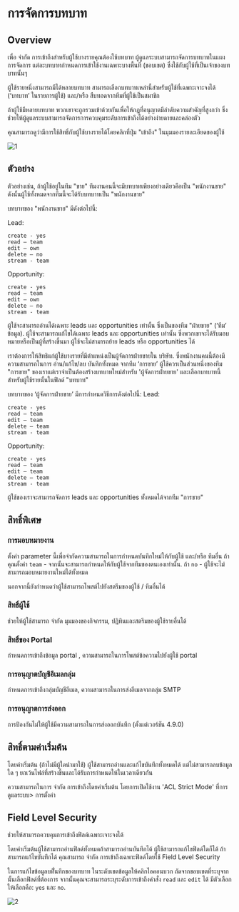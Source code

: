 # การจัดการบทบาท

## Overview

เพื่อ จำกัด การเข้าถึงสำหรับผู้ใช้บางรายคุณต้องใช้บทบาท ผู้ดูแลระบบสามารถจัดการบทบาทในแผงการจัดการ แต่ละบทบาทกำหนดการเข้าใช้งานเฉพาะบางพื้นที่ (ขอบเขต) ซึ่งใช้กับผู้ใช้ที่เป็นเจ้าของบทบาทนั้นๆ

ผู้ใช้รายหนึ่งสามารถมีได้หลายบทบาท สามารถเลือกบทบาทเหล่านี้สำหรับผู้ใช้ที่เฉพาะเจาะจงได้ (‘บทบาท’ ในรายการผู้ใช้) และ/หรือ สืบทอดจากทีมที่ผู้ใช้เป็นสมาชิก

ถ้าผู้ใช้มีหลายบทบาท  พวกเขาจะถูกรวมเข้าด้วยกันเพื่อให้กฎที่อนุญาตมีลำดับความสำคัญที่สูงกว่า ซึ่งช่วยให้ผู้ดูแลระบบสามารถจัดการการควบคุมระดับการเข้าถึงได้อย่างง่ายดายและคล่องตัว

คุณสามารถดูว่ามีการใช้สิทธิ์กับผู้ใช้บางรายได้โดยคลิกที่ปุ่ม "เข้าถึง" ในมุมมองรายละเอียดของผู้ใช้

![1](https://raw.githubusercontent.com/espocrm/documentation/master/_static/images/administration/roles-management/scope-level.png)

## ตัวอย่าง

ตัวอย่างเช่น, ถ้าผู้ใช้อยู่ในทีม "ขาย" ทีมงานคนนี้จะมีบทบาทเพียงอย่างเดียวคือเป็น "พนักงานขาย" ดังนั้นผู้ใช้ทั้งหมดจากทีมนี้จะได้รับบทบาทเป็น "พนักงานขาย"

บทบาทของ "พนักงานขาย" มีดังต่อไปนี้:

Lead:
```
create - yes
read – team
edit – own
delete – no
stream - team
```

Opportunity:
```
create - yes
read – team
edit – own
delete – no
stream - team
```

ผู้ใช้จะสามารถอ่านได้เฉพาะ leads และ opportunities เท่านั้น ซึ่งเป็นของทีม "ฝ่ายขาย" (‘ทีม’ ข้อมูล).
ผู้ใช้จะสามารถแก้ไขได้เฉพาะ leads และ opportunities เท่านั้น ซึ่งพวกเขาจะได้รับมอบหมายหรือเป็นผู้ที่สร้างขึ้นมา
ผู้ใช้จะไม่สามารถย้าย leads หรือ opportunities ได้

เราต้องการให้สิทธิแก่ผู้ใช้บางรายที่มีตำแหน่งเป็นผู้จัดการฝ่ายขายใน บริษัท. ซึ่งพนักงานคนนี้ต้องมีความสามารถในการ อ่าน/แก้ไข/ลบ บันทึกทั้งหมด จากทีม ‘การขาย’  ผู้ใช้ควรเป็นส่วนหนึ่งของทีม "การขาย" ของเราแต่เราจำเป็นต้องสร้างบทบาทใหม่สำหรับ 'ผู้จัดการฝ่ายขาย' และเลือกบทบาทนี้สำหรับผู้ใช้รายนั้นในฟิลด์ "บทบาท"

บทบาทของ ‘ผู้จัดการฝ่ายขาย’ มีการกำหนดวิธีการดังต่อไปนี้:
Lead:
```
create - yes
read – team
edit – team
delete – team
stream - team
```

Opportunity:
```
create - yes
read – team
edit – team
delete – team
stream - team
```

ผู้ใช้ของเราจะสามารถจัดการ leads และ opportunities ทั้งหมดได้จากทีม "การขาย"


## สิทธิ์พิเศษ

### การมอบหมายงาน

ตั้งค่า parameter นี้เพื่อจำกัดความสามารถในการกำหนดบันทึกใหม่ให้กับผู้ใช้ และ/หรือ ทีมอื่น ถ้าคุณตั้งค่า `team` - จากนั้นจะสามารถกำหนดให้กับผู้ใช้จากทีมของตนเองเท่านั้น. ถ้า `no` - ผู้ใช้จะไม่สามารถมอบหมายงานใหม่ได้ทั้งหมด

นอกจากนี้ยังกำหนดว่าผู้ใช้สามารถโพสต์ไปยังสตรีมของผู้ใช้ / ทีมอื่นได้

### สิทธิ์ผู้ใช้

ช่วยให้ผู้ใช้สามารถ จำกัด มุมมองของกิจกรรม, ปฏิทินและสตรีมของผู้ใช้รายอื่นได้

### สิทธิ์ของ Portal 

กำหนดการเข้าถึงข้อมูล portal , ความสามารถในการโพสต์ข้อความไปยังผู้ใช้ portal

### การอนุญาตบัญชีอีเมลกลุ่ม

กำหนดการเข้าถึงกลุ่มบัญชีอีเมล, ความสามารถในการส่งอีเมลจากกลุ่ม SMTP

### การอนุญาตการส่งออก

การป้องกันไม่ให้ผู้ใช้มีความสามารถในการส่งออกบันทึก (ตั้งแต่เวอร์ชัน 4.9.0)

## สิทธิ์ตามค่าเริ่มต้น

โดยค่าเริ่มต้น (ถ้าไม่มีผู้ใดนำมาใช้) ผู้ใช้สามารถอ่านและแก้ไขบันทึกทั้งหมดได้ แต่ไม่สามารถลบข้อมูลใด ๆ ยกเว้นไฟล์ที่สร้างขึ้นและได้รับการกำหนดให้ในเวลาเดียวกัน

ความสามารถในการ จำกัด การเข้าถึงโดยค่าเริ่มต้น โดยการเปิดใช้งาน 'ACL Strict Mode' ที่การดูแลระบบ> การตั้งค่า

## Field Level Security

ช่วยให้สามารถควบคุมการเข้าถึงฟิลด์เฉพาะเจาะจงได้

โดยค่าเริ่มต้นผู้ใช้สามารถอ่านฟิลด์ทั้งหมดถ้าสามารถอ่านบันทึกได้ ผู้ใช้สามารถแก้ไขฟิลด์ใดก็ได้ ถ้าสามารถแก้ไขบันทึกได้  คุณสามารถ จำกัด การเข้าถึงเฉพาะฟิลด์โดยใช้ Field Level Security

ในการแก้ไขข้อมูลบที่ันทึกของบทบาท ในระดับเขตข้อมูลให้คลิกไอคอนบวก ถัดจากขอบเขตที่ระบุจากนั้นเลือกฟิลด์ที่ต้องการ จากนั้นคุณจะสามารถระบุระดับการเข้าถึงคำสั่ง `read` และ `edit` ได้ มีตัวเลือกให้เลือกคือ: `yes` และ `no`.

![2](https://raw.githubusercontent.com/espocrm/documentation/master/_static/images/administration/roles-management/field-level-secutiry.png)
